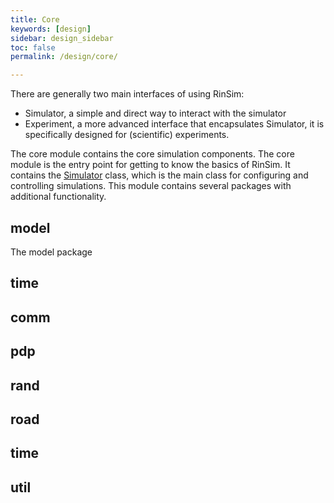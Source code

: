```yaml
---
title: Core
keywords: [design]
sidebar: design_sidebar
toc: false
permalink: /design/core/

---
```


There are generally two main interfaces of using RinSim:

 - Simulator, a simple and direct way to interact with the simulator
 - Experiment, a more advanced interface that encapsulates Simulator, it is specifically designed for (scientific) experiments.



The core module contains the core simulation components. The core module is the entry point for getting to know the basics of RinSim. It contains the [Simulator](https://github.com/rinde/RinSim/blob/master/core/src/main/java/com/github/rinde/rinsim/core/Simulator.java) class, which is the main class for configuring and controlling simulations. This module contains several packages with additional functionality.

## model

The model package

## time

## comm

## pdp

## rand

## road

## time

## util